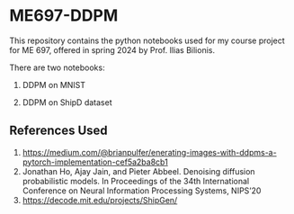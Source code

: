 # ME697-DDPM

This repository contains the python notebooks used for my course project for ME 697, offered in spring 2024 by Prof. Ilias Bilionis.

There are two notebooks:

1. DDPM on MNIST

2. DDPM on ShipD dataset

References Used
---

1. https://medium.com/@brianpulfer/enerating-images-with-ddpms-a-pytorch-implementation-cef5a2ba8cb1
2. Jonathan Ho, Ajay Jain, and Pieter Abbeel. Denoising diffusion probabilistic models. In Proceedings of
the 34th International Conference on Neural Information Processing Systems, NIPS’20
3. https://decode.mit.edu/projects/ShipGen/
